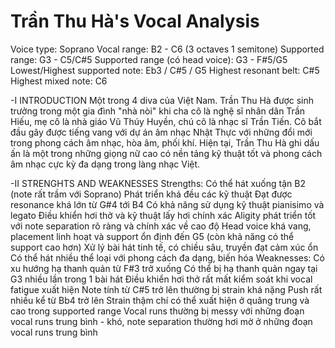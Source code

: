 # Trần Thu Hà's Vocal Analysis
Voice type: Soprano
Vocal range: B2 - C6 (3 octaves 1 semitone)
Supported range: G3 - C5/C#5
Supported range (có head voice): G3 - F#5/G5
Lowest/Highest supported note: Eb3 / C#5 / G5
Highest resonant belt: C#5
Highest mixed note: C6

-I INTRODUCTION
      Một trong 4 diva của Việt Nam. Trần Thu Hà được sinh trưởng trong một gia đình "nhà nòi" khi cha cô là nghệ sĩ nhân dân Trần Hiếu, mẹ cô là nhà giáo Vũ Thúy Huyền, chú cô là nhạc sĩ Trần Tiến. Cô bắt đầu gây được tiếng vang với dự án âm nhạc Nhật Thực với những đổi mới trong phong cách âm nhạc, hòa âm, phối khí. Hiện tại, Trần Thu Hà ghi dấu ấn là một trong những giọng nữ cao có nền tảng kỹ thuật tốt và phong cách âm nhạc cực kỳ đa dạng trong làng nhạc Việt.
      
-II STRENGHTS AND WEAKNESSES
Strengths:
Có thể hát xuống tận B2 (note rất trầm với Soprano)
Phát triển khá đều các kỹ thuật
Đạt được resonance khá lớn từ G#4 tới B4
Có khả năng sử dụng kỹ thuật pianisimo và legato 
Điều khiển hơi thở và kỹ thuật lấy hơi chính xác
Aligity phát triển tốt với note separation rõ ràng và chính xác về cao độ
Head voice khá vang, placement linh hoạt và support ổn định đến G5 (còn khả năng có thể support cao hơn)
Xử lý bài hát tinh tế, có chiều sâu, truyền đạt cảm xúc ổn
Có thể hát nhiều thể loại với phong cách đa dạng, biến hóa
Weaknesses:
Có xu hướng hạ thanh quản từ F#3 trở xuống
Có thể bị hạ thanh quản ngay tại G3 nhiều lần trong 1 bài hát
Điều khiển hơi thở rất mất kiểm soát khi vocal fatigue xuất hiện
Note tính từ C#5 trở lên thường bị strain khá nặng
Push rất nhiều kể từ Bb4 trở lên
Strain thậm chí có thể xuất hiện ở quãng trung và cao trong supported range
Vocal runs thường bị messy với những đoạn vocal runs trung bình - khó, note separation thường hơi mờ ở những đoạn vocal runs trung bình
